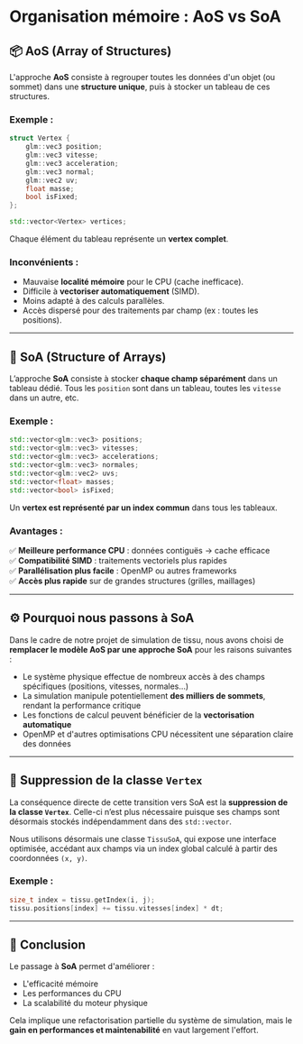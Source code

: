 # Organisation mémoire : AoS vs SoA

## 📦 AoS (Array of Structures)

L'approche **AoS** consiste à regrouper toutes les données d'un objet (ou sommet) dans une **structure unique**, puis à stocker un tableau de ces structures.

### Exemple :

```cpp
struct Vertex {
    glm::vec3 position;
    glm::vec3 vitesse;
    glm::vec3 acceleration;
    glm::vec3 normal;
    glm::vec2 uv;
    float masse;
    bool isFixed;
};

std::vector<Vertex> vertices;
```

Chaque élément du tableau représente un **vertex complet**.

### Inconvénients :

- Mauvaise **localité mémoire** pour le CPU (cache inefficace).
- Difficile à **vectoriser automatiquement** (SIMD).
- Moins adapté à des calculs parallèles.
- Accès dispersé pour des traitements par champ (ex : toutes les positions).

---

## 🧱 SoA (Structure of Arrays)

L’approche **SoA** consiste à stocker **chaque champ séparément** dans un tableau dédié. Tous les `position` sont dans un tableau, toutes les `vitesse` dans un autre, etc.

### Exemple :

```cpp
std::vector<glm::vec3> positions;
std::vector<glm::vec3> vitesses;
std::vector<glm::vec3> accelerations;
std::vector<glm::vec3> normales;
std::vector<glm::vec2> uvs;
std::vector<float> masses;
std::vector<bool> isFixed;
```

Un **vertex est représenté par un index commun** dans tous les tableaux.

### Avantages :

✅ **Meilleure performance CPU** : données contiguës → cache efficace  
✅ **Compatibilité SIMD** : traitements vectoriels plus rapides  
✅ **Parallélisation plus facile** : OpenMP ou autres frameworks  
✅ **Accès plus rapide** sur de grandes structures (grilles, maillages)

---

## ⚙️ Pourquoi nous passons à SoA

Dans le cadre de notre projet de simulation de tissu, nous avons choisi de **remplacer le modèle AoS par une approche SoA** pour les raisons suivantes :

- Le système physique effectue de nombreux accès à des champs spécifiques (positions, vitesses, normales…)
- La simulation manipule potentiellement **des milliers de sommets**, rendant la performance critique
- Les fonctions de calcul peuvent bénéficier de la **vectorisation automatique**
- OpenMP et d'autres optimisations CPU nécessitent une séparation claire des données

---

## 🚫 Suppression de la classe `Vertex`

La conséquence directe de cette transition vers SoA est la **suppression de la classe `Vertex`**. Celle-ci n’est plus nécessaire puisque ses champs sont désormais stockés indépendamment dans des `std::vector`.

Nous utilisons désormais une classe `TissuSoA`, qui expose une interface optimisée, accédant aux champs via un index global calculé à partir des coordonnées `(x, y)`.

### Exemple :
```cpp
size_t index = tissu.getIndex(i, j);
tissu.positions[index] += tissu.vitesses[index] * dt;
```

---

## 📌 Conclusion

Le passage à **SoA** permet d'améliorer :
- L'efficacité mémoire
- Les performances du CPU
- La scalabilité du moteur physique

Cela implique une refactorisation partielle du système de simulation, mais le **gain en performances et maintenabilité** en vaut largement l'effort.
